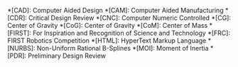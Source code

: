 <!-- 
When adding items to the glossary below, include them in docs/misc/glossary.md as well.
 -->

*[CAD]: Computer Aided Design
*[CAM]: Computer Aided Manufacturing
*[CDR]: Critical Design Review
*[CNC]: Computer Numeric Controlled
*[CG]: Center of Gravity
*[CoG]: Center of Gravity
*[CoM]: Center of Mass
*[FIRST]: For Inspiration and Recognition of Science and Technology
*[FRC]: FIRST Robotics Competition
*[HTML]: HyperText Markup Language
*[NURBS]: Non-Uniform Rational B-Splines
*[MOI]: Moment of Inertia
*[PDR]: Preliminary Design Review
